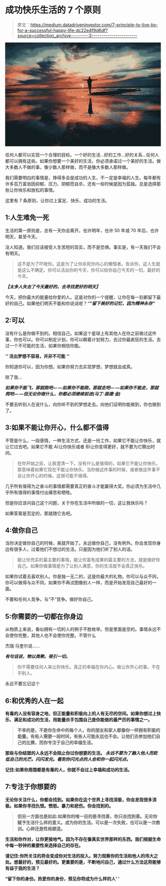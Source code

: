 # 成功快乐生活的 7 个原则

> 原文：<https://medium.datadriveninvestor.com/7-principle-to-live-by-for-a-successful-happy-life-dc22e4f9d6df?source=collection_archive---------3----------------------->

![](img/41bccfbf6155bf05c2423a280fd57603.png)

任何人都可以实现一个合理的目标。一个好的生活…好的工作…好的关系…任何人都可以拥有这些。如果你想要一个美好的生活，你必须承诺过一个美好的生活。做大多数人不做的事，像少数人那样做，而不是像大多数人那样做。

我们需要明白的事情是，挣得多会是成功的人生，不一定是幸福的人生。每年都有许多百万富翁因抑郁、压力、阴郁而自杀，还有一些时候是因为孤独。总是选择那些让你快乐和放松的事情。

这里有 7 条原则，让你过上富足、快乐、成功的生活。

## **1:人生难免一死**

生活的第一原则是，总有一天你会离开。也许明年，也许 50 年或 70 年后，也许明天，甚至今天。

没人知道。我们应该接受人生苦短的现实，而不是恐惧。事实是，有一天我们不会有明天。

> 这不是为了吓唬你。这是为了让你杀死你内心的懒惰者。告诉你，这人生就是这么不确定。你可以活出你的今天，你可以给你自己今天的一切，最好的今天。

***【太多人失去了今天最好的，去寻找更好的明天】***

今天，把你最大的能量给你爱的人。这是对你的一个提醒，让你在每一刻都留下最好的自己。如果他们明天不能和你说话呢？*“****”留下美好的记忆，因为精神永存“***

## 2:可以

没有什么是你做不到的。相信自己。如果这个星球上有其他人在你之前做过这件事，你也可以。你可以制定计划，你可以朝着计划努力，去过你最疯狂的生活。去过一个不可能的生活，如果你相信你能。

***''* 活出梦想不容易，并非不可能 *''***

你知道你可以，因为你想。如果你努力去实现梦想，梦想就会成真。

除了我…

***如果你不能飞，那就跑吧— —如果你不能跑，那就走吧— —如果你不能走，那就爬吧— —但无论你做什么，你都必须继续前进(马丁·路德·金)***

不要去听别人在说什么，向你听不到的梦想走去。向他们证明你能做到，你也做到了。

## 3:如果不能让你开心，什么都不值得

不管是什么，一段感情，一种生活方式，还是一份工作，如果它不能让你快乐，就让它过去吧。如果它不能 A)让你快乐或者 B)让你变得更好，就不要为它腾出时间。

> 在你开始之前，让我澄清一下。没有什么是值得的，如果它不能让你快乐。那意味着如果它现在不能让你快乐。当你做这件事的时候，或者做这件事不会让你开心的时候。这很可能不值得。

几乎所有值得为之奋斗的事情都需要真正的奋斗才能赢得大奖。你必须为生活中几乎所有值得的事情付出痛苦和牺牲。

但是你应该问自己这个问题，关于你在生活中所做的一切，这让我快乐吗？

如果答案是否定的，那就随它去吧。

## 4:做你自己

当你决定做你自己的时候，美就开始了。永远做你自己，没有例外。你会发现你身边有很多人，过着他们不想过的生活。只是因为他们听了别人的话。

> 能让你充实的最主要的事情，能让你富有成果的最主要的方法，就是做好你自己。如果你做事情是为了让别人满意，你的生活就不会真正快乐。

如果你试着去喜欢别人。你是独一无二的，这是你最大的礼物。你可以与众不同，你可以做得与众不同，如果你不再试图像别人一样，而是开始发现自己最好的一面。

不要和任何人竞争。与“不”竞争。做好你自己。

## 5:你需要的一切都在你身边

从物质上来说，看似拥有一切的人的例子不胜枚举。但是里面是空的。事情永远不会使你完整，其他人也不会使你完整。不管什么

杰瑞·马奎尔说……

***有句话说，物以类聚。吸引一切。***

> 你不需要任何人来让你快乐。真正的幸福在你内心。做让你开心的事。不在乎别人。

永远不要忘记这个

## **6:和优秀的人在一起**

**有毒的人没有容身之地，但正能量和积极向上的人有无尽的空间。如果你想过上快乐、满足和成功的生活，用能量杀手包围自己是你能做的最严厉的事情之一。**

> **不幸的是，不是你生命中的每个人，你的朋友和家人都像你一样拥有积极的能量。有些人需要一段时间，有些人可能永远也不会。让他们去参加他们自己的比赛，而你专注于自己的幸福生活。**

**那些与你结盟的人永远不会阻止你过你想要的生活。 ***永远不要为了融入他人而贬低自己的光芒。闪闪发光。看到你闪光点的人会和你一起闪光点。*****

**记住:如果你周围都是有毒的人，你就不会过上幸福和成功的生活。**

## **7:专注于你想要的**

**无论你关注什么，你都会找到。如果你在这个世界上寻找消极，你会发现很多消极。如果你寻找仇恨。愤怒。暴力和悲伤。你会找到的。**

> **但另一方面也是如此:如果你的唯一目的是寻找善，你只会找到善。无论你赋予生活什么样的意义。成为你的生活。可以是一次失败，也可以是一次教训。心碎还是性格塑造。**

**生活和你作对，让你更接地气。因为不存在像真实世界那样的东西。我们根据生命中每一秒钟的重要性来选择自己的存在。**

**请记住:你所关注的将会变成你对生活的投入。努力观察你的生活和他人的伟大之处。想最好的，预见最好的。更重要的是，不断地问自己，通过什么方法这将能够有益于我的生活？**

****“留下你的身份。热爱你的身份，预见你将成为什么样的人' '****